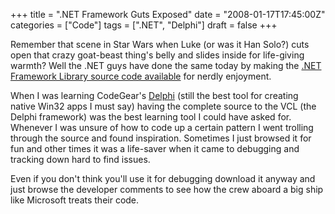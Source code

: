 +++
title = ".NET Framework Guts Exposed"
date = "2008-01-17T17:45:00Z"
categories = ["Code"]
tags = [".NET", "Delphi"]
draft = false
+++

Remember that scene in Star Wars when Luke (or was it Han Solo?) cuts open that crazy goat-beast thing's belly and slides inside for life-giving warmth? Well the .NET guys have done the same today by making the [.NET Framework Library source code available](http://weblogs.asp.net/scottgu/archive/2008/01/16/net-framework-library-source-code-now-available.aspx) for nerdly enjoyment.

When I was learning CodeGear's [Delphi](http://www.codegear.com/products/delphi/win32) (still the best tool for creating native Win32 apps I must say) having the complete source to the VCL (the Delphi framework) was the best learning tool I could have asked for. Whenever I was unsure of how to code up a certain pattern I went trolling through the source and found inspiration.  Sometimes I just browsed it for fun and other times it was a life-saver when it came to debugging and tracking down hard to find issues.

Even if you don't think you'll use it for debugging download it anyway and just browse the developer comments to see how the crew aboard a big ship like Microsoft treats their code.
